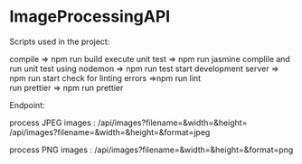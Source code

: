 # ImageProcessingAPI


Scripts used in the project:

compile => npm run build
execute unit test => npm run jasmine
complile and run unit test using nodemon => npm run test 
start development server => npm run start
check for linting errors =>npm run lint  
run prettier => npm run prettier



Endpoint:

process JPEG images :
/api/images?filename=<filename>&width=<width>&height=<height>
/api/images?filename=<filename>&width=<width>&height=<height>&format=jpeg

 process PNG images :
/api/images?filename=<filename>&width=<width>&height=<height>&format=png

